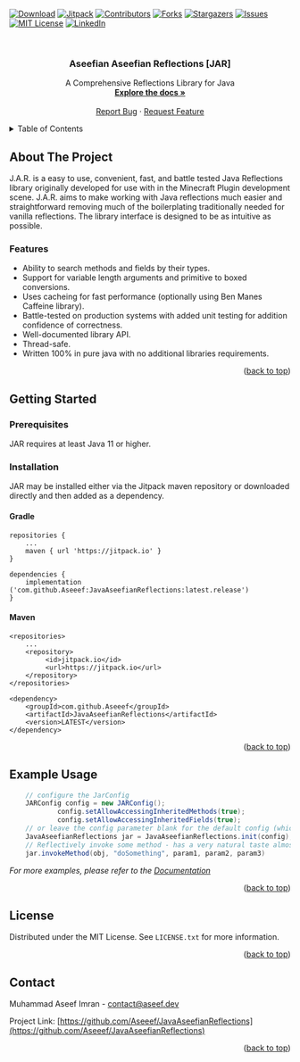 <!-- PROJECT SHIELDS -->
<!--
*** I'm using markdown "reference style" links for readability.
*** Reference links are enclosed in brackets [ ] instead of parentheses ( ).
*** See the bottom of this document for the declaration of the reference variables
*** for contributors-url, forks-url, etc. This is an optional, concise syntax you may use.
*** https://www.markdownguide.org/basic-syntax/#reference-style-links
-->
[![Download][download-shield]][download-url]
[![Jitpack][jitpack-shield]][jitpack-url]
[![Contributors][contributors-shield]][contributors-url]
[![Forks][forks-shield]][forks-url]
[![Stargazers][stars-shield]][stars-url]
[![Issues][issues-shield]][issues-url]
[![MIT License][license-shield]][license-url]
[![LinkedIn][linkedin-shield]][linkedin-url]



<!-- PROJECT LOGO -->
<br />
<div align="center">

<h3 align="center">Aseefian Aseefian Reflections [JAR]</h3>

  <p align="center">
    A Comprehensive Reflections Library for Java
    <br />
    <a href="https://github.com/Aseeef/JavaAseefianReflections/wiki"><strong>Explore the docs »</strong></a>
    <br />
    <br />
    <a href="https://github.com/Aseeef/JavaAseefianReflections/issues">Report Bug</a>
    ·
    <a href="https://github.com/Aseeef/JavaAseefianReflections/issues">Request Feature</a>
  </p>
</div>



<!-- TABLE OF CONTENTS -->
<details>
  <summary>Table of Contents</summary>
  <ol>
    <li>
      <a href="#about-the-project">About The Project</a>
        <ul>
         <li><a href="#features">Features</a></li>
        </ul>
    </li>
    <li>
      <a href="#getting-started">Getting Started</a>
      <ul>
         <li><a href="#prerequisites">Prerequisites</a></li>
        <li><a href="#installation">Installation</a></li>
      </ul>
    </li>
    <li><a href="#usage">Usage</a></li>
    <li><a href="#license">License</a></li>
    <li><a href="#contact">Contact</a></li>
  </ol>
</details>



<!-- ABOUT THE PROJECT -->
## About The Project

J.A.R. is a easy to use, convenient, fast, and battle tested Java Reflections library originally developed for use with in the Minecraft Plugin development scene. J.A.R. aims to make working with Java reflections much easier and straightforward removing much of the boilerplating traditionally needed for vanilla reflections. The library interface is designed to be as intuitive as possible.

### Features

* Ability to search methods and fields by their types.
* Support for variable length arguments and primitive to boxed conversions.
* Uses cacheing for fast performance (optionally using Ben Manes Caffeine library).
* Battle-tested on production systems with added unit testing for addition confidence of correctness.
* Well-documented library API.
* Thread-safe.
* Written 100% in pure java with no additional libraries requirements.

<p align="right">(<a href="#readme-top">back to top</a>)</p>

<!-- GETTING STARTED -->
## Getting Started

### Prerequisites

JAR requires at least Java 11 or higher.

### Installation

JAR may be installed either via the Jitpack maven repository or downloaded directly and then added as a dependency.

#### Gradle
```
repositories {
	...
	maven { url 'https://jitpack.io' }
}
```
```
dependencies {
    implementation ('com.github.Aseeef:JavaAseefianReflections:latest.release')
}
```
#### Maven
```
<repositories>
    ...
	<repository>
		 <id>jitpack.io</id>
		 <url>https://jitpack.io</url>
	</repository>
</repositories>
```
```
<dependency>
	<groupId>com.github.Aseeef</groupId>
	<artifactId>JavaAseefianReflections</artifactId>
	<version>LATEST</version>
</dependency>
```

<p align="right">(<a href="#readme-top">back to top</a>)</p>



<!-- USAGE EXAMPLES -->
## Example Usage

```java
    // configure the JarConfig
    JARConfig config = new JARConfig();
            config.setAllowAccessingInheritedMethods(true);
            config.setAllowAccessingInheritedFields(true);
    // or leave the config parameter blank for the default config (which will work for most people)
    JavaAseefianReflections jar = JavaAseefianReflections.init(config);
    // Reflectively invoke some method - has a very natural taste almost like calling a method non-reflectively
    jar.invokeMethod(obj, "doSomething", param1, param2, param3)
```

_For more examples, please refer to the [Documentation](https://example.com)_

<p align="right">(<a href="#readme-top">back to top</a>)</p>


<!-- LICENSE -->
## License

Distributed under the MIT License. See `LICENSE.txt` for more information.

<p align="right">(<a href="#readme-top">back to top</a>)</p>



<!-- About the author -->
## Contact

Muhammad Aseef Imran -  [contact@aseef.dev](mail:contact@aseef.dev)

Project Link: [https://github.com/Aseeef/JavaAseefianReflections](https://github.com/Aseeef/JavaAseefianReflections)

<p align="right">(<a href="#readme-top">back to top</a>)</p>


<!-- MARKDOWN LINKS & IMAGES -->
<!-- https://www.markdownguide.org/basic-syntax/#reference-style-links -->
[contributors-shield]: https://img.shields.io/github/contributors/Aseeef/JavaAseefianReflections.svg?style=for-the-badge
[contributors-url]: https://github.com/Aseeef/JavaAseefianReflections/graphs/contributors
[forks-shield]: https://img.shields.io/github/forks/Aseeef/JavaAseefianReflections.svg?style=for-the-badge
[forks-url]: https://github.com/Aseeef/JavaAseefianReflections/network/members
[stars-shield]: https://img.shields.io/github/stars/Aseeef/JavaAseefianReflections.svg?style=for-the-badge
[stars-url]: https://github.com/Aseeef/JavaAseefianReflections/stargazers
[issues-shield]: https://img.shields.io/github/issues/Aseeef/JavaAseefianReflections.svg?style=for-the-badge
[issues-url]: https://github.com/Aseeef/JavaAseefianReflections/issues
[license-shield]: https://img.shields.io/github/license/Aseeef/JavaAseefianReflections.svg?style=for-the-badge
[license-url]: https://github.com/Aseeef/JavaAseefianReflections/blob/master/LICENSE.txt
[linkedin-shield]: https://img.shields.io/badge/-LinkedIn-black.svg?style=for-the-badge&logo=linkedin&colorB=555
[linkedin-url]: https://www.linkedin.com/in/aseef/
[jitpack-shield]: https://img.shields.io/jitpack/version/com.github.Aseeef/JavaAseefianReflections?style=for-the-badge
[jitpack-url]: https://jitpack.io/#Aseeef/JavaAseefianReflections/
[download-shield]: https://img.shields.io/github/downloads/Aseeef/JavaAseefianReflections/total?style=for-the-badge
[download-url]: https://github.com/Aseeef/JavaAseefianReflections/releases
